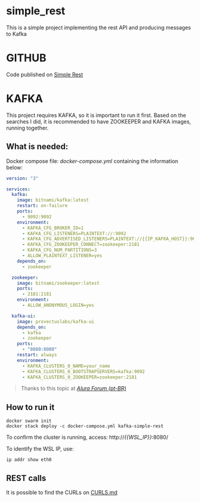 # simple_rest
This is a simple project implementing the rest API and producing messages to Kafka

# GITHUB
Code published on [Simple Rest](https://github.com/wellingtonnogueira/simple_rest)

# KAFKA
This project requires KAFKA, so it is important to run it first.
Based on the searches I did, it is recommended to have ZOOKEEPER and KAFKA images, running together.

## What is needed:

Docker compose file: _docker-compose.yml_ containing the information below:
```yaml
version: "3"

services:
  kafka:
    image: bitnami/kafka:latest
    restart: on-failure
    ports:
      - 9092:9092
    environment:
      - KAFKA_CFG_BROKER_ID=1
      - KAFKA_CFG_LISTENERS=PLAINTEXT://:9092
      - KAFKA_CFG_ADVERTISED_LISTENERS=PLAINTEXT://{{IP_KAFKA_HOST}}:9092
      - KAFKA_CFG_ZOOKEEPER_CONNECT=zookeeper:2181
      - KAFKA_CFG_NUM_PARTITIONS=3
      - ALLOW_PLAINTEXT_LISTENER=yes
    depends_on:
      - zookeeper

  zookeeper:
    image: bitnami/zookeeper:latest
    ports:
      - 2181:2181
    environment:
      - ALLOW_ANONYMOUS_LOGIN=yes

  kafka-ui:
    image: provectuslabs/kafka-ui
    depends_on:
      - kafka
      - zookeeper
    ports:
      - "8080:8080"
    restart: always
    environment:
      - KAFKA_CLUSTERS_0_NAME=your_name
      - KAFKA_CLUSTERS_0_BOOTSTRAPSERVERS=kafka:9092
      - KAFKA_CLUSTERS_0_ZOOKEEPER=zookeeper:2181
```
> Thanks to this topic at 
> <cite> [ Alura Forum (pt-BR)](https://cursos.alura.com.br/forum/topico-sugestao-docker-compose-kafka-zookeeper-e-kakfa-ui-279740) </cite>

## How to run it
```shell
docker swarm init
docker stack deploy -c docker-compose.yml kafka-simple-rest
```
To confirm the cluster is running, access: http://_{{WSL_IP}}_:8080/

To identify the WSL IP, use:
```shell
ip addr show eth0
```

## REST calls
It is possible to find the CURLs on [CURLS.md](CURLS.md)